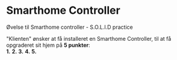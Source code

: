 # Smarthome Controller
Øvelse til Smarthome controller - S.O.L.I.D practice

"Klienten" ønsker at få installeret en Smarthome Controller, til at få opgraderet sit hjem på **5 punkter**: <br />
**1.** 
**2.** 
**3.** 
**4.** 
**5.** 
